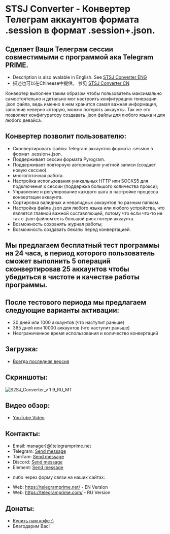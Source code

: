 # STSJ Converter - Конвертер Телеграм аккаунтов формата .session  в формат .session+.json.
## Сделает Ваши Телеграм сессии совместимыми с программой ака Telegram PRIME.
 
 * Description is also avalable in English. See [STSJ Converter ENG](https://github.com/telegram-prime/Telegram-.Session-to-.Session-.Json-Converter)
 * 描述也可以在Chineese中提供。 参见 [STSJ Converter CN](https://github.com/telegram-prime/Telegram-.Session-to-.Session-.Json-Converter-CN)

Конвертер выполнен таким образом чтобы пользователь максимально самостоятельно и детально мог настроить конфигурацию генерации .json файла, ведь именно в нем хранится самая важная информация, заполнив неверно которую, можно потерять аккаунты. Так же это позволяет конфигуратору создавать .json файлы для любого языка и для любого девайса.
 
## Конвертер позволит пользователю:
 - Сконвертировать файлы Telegram аккаунтов формата .session в формат .session+.json.
 - Поддерживает сессии формата Pyrogram.
 - Поддерживает повторную авторизацию учетной записи (создает новую сессию).
 - многопоточная работа.
 - Настройка использования уникальных HTTP или SOCKS5 для подключения к сессии (поддержка большого количества прокси);
 - Управление и регулирование каждого шага в настройке процесса конвертации аккаунта.
 - Сортировка валидных и невалидных аккаунтов по разным папкам.
 - Настройка файла .json для любого языка или любого устройства, что является главной важной составляющей, потому что если что-то не так с .json файлом есть большой риск потери аккаунта.
 - Возможность сохранять журнал работы;
 - Возможность создавать бекапы перед конвертацией.


## Мы предлагаем бесплатный тест программы на 24 часа, в период которого пользователь сможет выполнить 5 операций сконвертировав 25 аккаунтов чтобы убедиться в чистоте и качестве работы программы.


## После тестового периода мы предлагаем следующие варианты активации: 
- 30 дней или 1000 аккаунтов (что наступит раньше)
- 365 дней или 10000 аккаунтов (что наступит раньше)
- Неограниченное время использования и количество конвертаций


## Загрузка:
 - [Всегда последняя версия](https://github.com/telegram-prime/Telegram-.Session-to-.Session-.Json-Converter-RU/releases/latest)


## Скриншоты:

![S2SJ_Converter_v 1 9_RU_MT](https://github.com/telegram-prime/Telegram-.Session-to-.Session-.Json-Converter-RU/assets/94137664/6b05d671-7620-4900-b155-921d4517925a)



## Видео обзор:
- [YouTube Video](https://www.youtube.com/watch?v=5J3nTmHHeFc)


##  Контакты:
- Email:    manager[@]telegramprime.net
- Telegram: [Send message](https://telegramprime.com/telegram-contact)
- TamTam:   [Send message](https://telegramprime.com/tamtam-contact)
- Discord:  [Send message](https://telegramprime.com/discord-contact)
- Element:  [Send message](https://telegramprime.com/element-contact)

* либо через форму связи на наших сайтах:
- Wеb: https://telegramprime.net/ - EN Version
- Wеb: https://telegramprime.com/ - RU Version


## Донаты:
* [Купить нам кофе :)](https://nowpayments.io/donation/telegramprime)
* Благодарим Вас!



